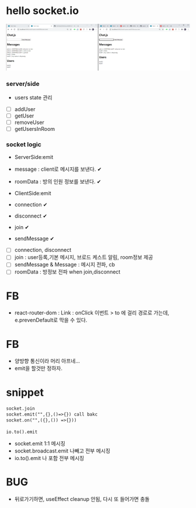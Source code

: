 # hello socket.io

![sample.png](sample.png)

### server/side

- users state 관리

- [ ] addUser
- [ ] getUser
- [ ] removeUser
- [ ] getUsersInRoom

### socket logic

- ServerSide:emit
- message : client로 메시지를 보낸다. ✔
- roomData : 방의 인원 정보를 보낸다. ✔

- ClientSide:emit
- connection ✔
- disconnect ✔
- join ✔
- sendMessage ✔

- [ ] connection, disconnect
- [ ] join : user등록,기본 메시지, 브로드 케스트 알림, room정보 제공
- [ ] sendMessage & Message : 메시지 전파, cb
- [ ] roomData : 방정보 전파 when join,disconnect

# FB

- react-router-dom : Link : onClick 이번트 > to 에 걸리 경로로 가는데, e.prevenDefault로 막을 수 있다.

# FB

- 양방향 통신이라 머리 아프네...
- emit을 할것만 정하자.

# snippet

```
socket.join
socket.emit("",{},()=>{}) call bakc
socket.on("",({},()) =>{}))

io.to().emit
```

- socket.emit 1:1 메시징
- socket.broadcast.emit 나빼고 전부 메시징
- io.to().emit 나 포함 전부 메시징

# BUG

- 뒤로가기하면, useEffect cleanup 안됨, 다시 또 들어가면 충돌
